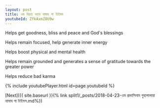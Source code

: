 ```yaml
---
layout: post
title: ওম হিরণ্য ভাবে নামায গা টাইমস
youtubeId: ZfkAxmZ8U9w
---
```

 
 
Helps get goodness, bliss and peace and God's blessings
 
Helps remain focused, help generate inner energy 
 
Helps boost physical and mental health 
 
Helps remain grounded and generates a sense of gratitude towards the greater power 
 
Helps reduce bad karma
 
 
 
 


{% include youtubePlayer.html id=page.youtubeId %}
 
[Next]({{ site.baseurl }}{% link  split1/_posts/2018-04-23-ওম প্রভাসিনাম গুহাপালায়া নামায গা টাইমস.md%})
 
